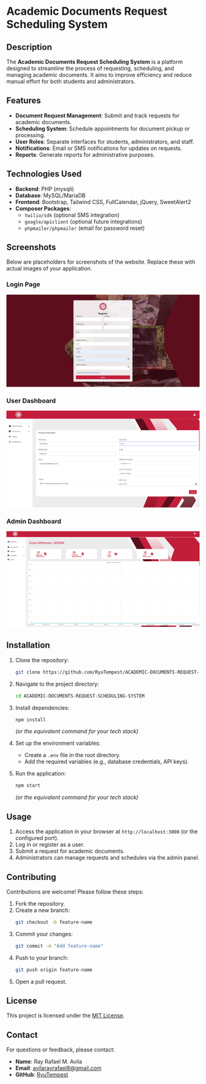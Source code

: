 # Academic Documents Request Scheduling System

## Description
The **Academic Documents Request Scheduling System** is a platform designed to streamline the process of requesting, scheduling, and managing academic documents. It aims to improve efficiency and reduce manual effort for both students and administrators.

## Features
- **Document Request Management**: Submit and track requests for academic documents.
- **Scheduling System**: Schedule appointments for document pickup or processing.
- **User Roles**: Separate interfaces for students, administrators, and staff.
- **Notifications**: Email or SMS notifications for updates on requests.
- **Reports**: Generate reports for administrative purposes.

## Technologies Used
- **Backend**: PHP (mysqli)
- **Database**: MySQL/MariaDB
- **Frontend**: Bootstrap, Tailwind CSS, FullCalendar, jQuery, SweetAlert2
- **Composer Packages**:
  - `twilio/sdk` (optional SMS integration)
  - `google/apiclient` (optional future integrations)
  - `phpmailer/phpmailer` (email for password reset)

## Screenshots
Below are placeholders for screenshots of the website. Replace these with actual images of your application.

### Login Page
![Login Page](https://github.com/RyuTempest/ACADEMIC-DOCUMENTS-REQUEST-SCHEDULING-SYSTEM/blob/61363b122d185913a4a06a3bc59dd814034a33e7/LOGINPAGE.png)

### User Dashboard
![User Dashboard](https://github.com/RyuTempest/ACADEMIC-DOCUMENTS-REQUEST-SCHEDULING-SYSTEM/blob/b98c84293e1fb395215b6f0c04e65e37727355a0/USERDASH.png)

### Admin Dashboard
![Admin Dashboard](https://github.com/RyuTempest/ACADEMIC-DOCUMENTS-REQUEST-SCHEDULING-SYSTEM/blob/61363b122d185913a4a06a3bc59dd814034a33e7/ADMINDASH.png)


## Installation
1. Clone the repository:
   ```bash
   git clone https://github.com/RyuTempest/ACADEMIC-DOCUMENTS-REQUEST-SCHEDULING-SYSTEM.git
   ```
2. Navigate to the project directory:
   ```bash
   cd ACADEMIC-DOCUMENTS-REQUEST-SCHEDULING-SYSTEM
   ```
3. Install dependencies:
   ```bash
   npm install
   ```
   *(or the equivalent command for your tech stack)*

4. Set up the environment variables:
   - Create a `.env` file in the root directory.
   - Add the required variables (e.g., database credentials, API keys).

5. Run the application:
   ```bash
   npm start
   ```
   *(or the equivalent command for your tech stack)*

## Usage
1. Access the application in your browser at `http://localhost:3000` (or the configured port).
2. Log in or register as a user.
3. Submit a request for academic documents.
4. Administrators can manage requests and schedules via the admin panel.

## Contributing
Contributions are welcome! Please follow these steps:
1. Fork the repository.
2. Create a new branch:
   ```bash
   git checkout -b feature-name
   ```
3. Commit your changes:
   ```bash
   git commit -m "Add feature-name"
   ```
4. Push to your branch:
   ```bash
   git push origin feature-name
   ```
5. Open a pull request.

## License
This project is licensed under the [MIT License](LICENSE).

## Contact
For questions or feedback, please contact:
- **Name**: Ray Rafael M. Avila
- **Email**: avilarayrafael8@gmail.com
- **GitHub**: [RyuTempest](https://github.com/RyuTempest)




